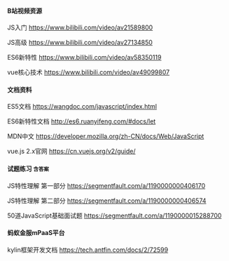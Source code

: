 #### B站视频资源
JS入门 https://www.bilibili.com/video/av21589800

JS高级 https://www.bilibili.com/video/av27134850

ES6新特性 https://www.bilibili.com/video/av58350119

vue核心技术 https://www.bilibili.com/video/av49099807

#### 文档资料
ES5文档 https://wangdoc.com/javascript/index.html

ES6新特性文档 http://es6.ruanyifeng.com/#docs/let

MDN中文 https://developer.mozilla.org/zh-CN/docs/Web/JavaScript

vue.js 2.x官网 https://cn.vuejs.org/v2/guide/

#### 试题练习 `含答案`
JS特性理解 第一部分 https://segmentfault.com/a/1190000000406170

JS特性理解 第二部分 https://segmentfault.com/a/1190000000406574

50道JavaScript基础面试题 https://segmentfault.com/a/1190000015288700

#### 蚂蚁金服mPaaS平台
kylin框架开发文档 https://tech.antfin.com/docs/2/72599
